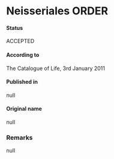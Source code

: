 Neisseriales ORDER
=======

#### Status
ACCEPTED

#### According to
The Catalogue of Life, 3rd January 2011

#### Published in
null

#### Original name
null

### Remarks
null